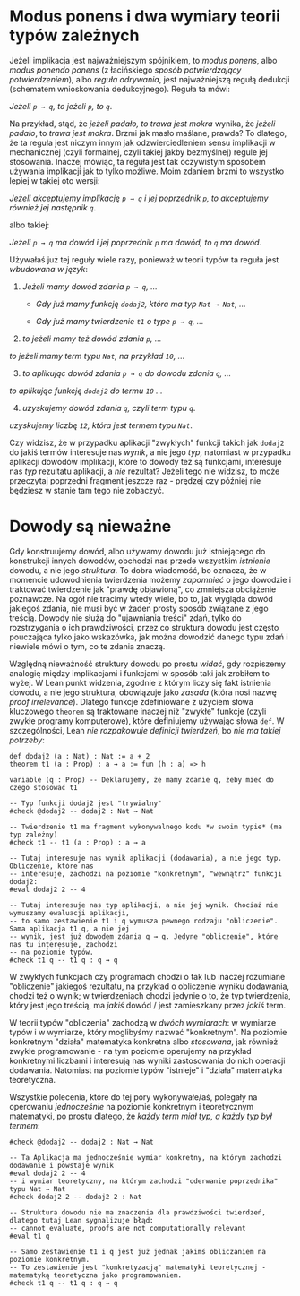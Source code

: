 # Modus ponens i dwa wymiary teorii typów zależnych

Jeżeli implikacja jest najważniejszym spójnikiem, to *modus ponens*, albo *modus ponendo ponens* (z
łacińskiego *sposób potwierdzający potwierdzeniem*), albo *reguła odrywania*, jest najważniejszą
regułą dedukcji (schematem wnioskowania dedukcyjnego). Reguła ta mówi:

*Jeżeli `p → q`, to jeżeli `p`, to `q`*.

Na przykład, stąd, że *jeżeli padało, to trawa jest mokra* wynika, że *jeżeli padało*, to *trawa
jest mokra*. Brzmi jak masło maślane, prawda? To dlatego, że ta reguła jest niczym innym jak
odzwierciedleniem sensu implikacji w mechanicznej (czyli formalnej, czyli takiej jakby bezmyślnej)
regule jej stosowania. Inaczej mówiąc, ta reguła jest tak oczywistym sposobem używania implikacji
jak to tylko możliwe. Moim zdaniem brzmi to wszystko lepiej w takiej oto wersji:

*Jeżeli akceptujemy implikację `p → q` i jej poprzednik `p`, to akceptujemy również jej następnik
`q`*.

albo takiej:

*Jeżeli `p → q` ma dowód i jej poprzednik `p` ma dowód, to `q` ma dowód*.

Używałaś już tej reguły wiele razy, ponieważ w teorii typów ta reguła jest *wbudowana w język*:

1. *Jeżeli mamy dowód zdania `p → q`, ...*

    - *Gdy już mamy funkcję `dodaj2`, która ma typ `Nat → Nat`, ...*

    - *Gdy już mamy twierdzenie `t1` o type `p → q`, ...*

2. *to jeżeli mamy też dowód zdania `p`, ...*

*to jeżeli mamy term typu `Nat`, na przykład `10`, ...*

3.  *to aplikując dowód zdania `p → q` do dowodu zdania `q`, ...*

*to aplikując funkcję `dodaj2` do termu `10` ...*

4.  *uzyskujemy dowód zdania `q`, czyli term typu `q`*.

*uzyskujemy liczbę `12`, która jest termem typu `Nat`*.

Czy widzisz, że w przypadku aplikacji "zwykłych" funkcji takich jak `dodaj2` do jakiś termów
interesuje nas *wynik*, a nie jego *typ*, natomiast w przypadku aplikacji dowodów implikacji, które
to dowody też są funkcjami, interesuje nas *typ* rezultatu aplikacji, a *nie* rezultat? Jeżeli tego
nie widzisz, to może przeczytaj poprzedni fragment jeszcze raz - prędzej czy później nie będziesz w
stanie tam tego nie zobaczyć.

# Dowody są nieważne

Gdy konstruujemy dowód, albo używamy dowodu już istniejącego do konstrukcji innych dowodów, obchodzi
nas przede wszystkim *istnienie* dowodu, a nie jego *struktura*. To dobra wiadomość, bo oznacza, że
w momencie udowodnienia twierdzenia możemy *zapomnieć* o jego dowodzie i traktować twierdzenie jak
"prawdę objawioną", co zmniejsza obciążenie poznawcze. Na ogół nie tracimy wtedy wiele, bo to, jak
wygląda dowód jakiegoś zdania, nie musi być w żaden prosty sposób związane z jego treścią. Dowody
nie służą do "ujawniania treści" zdań, tylko do rozstrzygania o ich prawdziwości, przez co struktura
dowodu jest często pouczająca tylko jako wskazówka, jak można dowodzić danego typu zdań i niewiele
mówi o tym, co te zdania znaczą.

Względną nieważność struktury dowodu po prostu *widać*, gdy rozpiszemy analogię między implikacjami
i funkcjami w sposób taki jak zrobiłem to wyżej. W Lean punkt widzenia, zgodnie z którym liczy się
fakt istnienia dowodu, a nie jego struktura, obowiązuje jako *zasada* (która nosi nazwę *proof
irrelevance*). Dlatego funkcje zdefiniowane z użyciem słowa kluczowego `theorem` są traktowane
inaczej niż "zwykłe" funkcje (czyli zwykłe programy komputerowe), które definiujemy używając słowa
`def`. W szczególności, Lean *nie rozpakowuje definicji twierdzeń*, bo *nie ma takiej potrzeby*:

```lean
def dodaj2 (a : Nat) : Nat := a + 2
theorem t1 (a : Prop) : a → a := fun (h : a) => h

variable (q : Prop) -- Deklarujemy, że mamy zdanie q, żeby mieć do czego stosować t1

-- Typ funkcji dodaj2 jest "trywialny"
#check @dodaj2 -- dodaj2 : Nat → Nat

-- Twierdzenie t1 ma fragment wykonywalnego kodu *w swoim typie* (ma typ zależny)
#check t1 -- t1 (a : Prop) : a → a

-- Tutaj interesuje nas wynik aplikacji (dodawania), a nie jego typ. Obliczenie, które nas
-- interesuje, zachodzi na poziomie "konkretnym", "wewnątrz" funkcji dodaj2:
#eval dodaj2 2 -- 4

-- Tutaj interesuje nas typ aplikacji, a nie jej wynik. Chociaż nie wymuszamy ewaluacji aplikacji, 
-- to samo zestawienie t1 i q wymusza pewnego rodzaju "obliczenie". Sama aplikacja t1 q, a nie jej 
-- wynik, jest już dowodem zdania q → q. Jedyne "obliczenie", które nas tu interesuje, zachodzi 
-- na poziomie typów. 
#check t1 q -- t1 q : q → q
```

W zwykłych funkcjach czy programach chodzi o tak lub inaczej rozumiane "obliczenie" jakiegoś
rezultatu, na przykład o obliczenie wyniku dodawania, chodzi też o wynik; w twierdzeniach chodzi
jedynie o to, że typ twierdzenia, który jest jego treścią, ma *jakiś* dowód / jest zamieszkany przez
*jakiś* term.

W teorii typów "obliczenia" zachodzą w *dwóch wymiarach*: w wymiarze typów i w wymiarze, który
moglibyśmy nazwać "konkretnym". Na poziomie konkretnym "działa" matematyka konkretna albo
*stosowana*, jak również zwykłe programowanie - na tym poziomie operujemy na przykład konkretnymi
liczbami i interesują nas wyniki zastosowania do nich operacji dodawania. Natomiast na poziomie
typów "istnieje" i "działa" matematyka teoretyczna.

Wszystkie polecenia, które do tej pory wykonywałe/aś, polegały na operowaniu *jednocześnie* na
poziomie konkretnym i teoretycznym matematyki, po prostu dlatego, że *każdy term miał typ, a każdy
typ był termem*:

```lean
#check @dodaj2 -- dodaj2 : Nat → Nat

-- Ta Aplikacja ma jednocześnie wymiar konkretny, na którym zachodzi dodawanie i powstaje wynik
#eval dodaj2 2 -- 4
-- i wymiar teoretyczny, na którym zachodzi "oderwanie poprzednika" typu Nat → Nat
#check dodaj2 2 -- dodaj2 2 : Nat

-- Struktura dowodu nie ma znaczenia dla prawdziwości twierdzeń, dlatego tutaj Lean sygnalizuje błąd:
-- cannot evaluate, proofs are not computationally relevant
#eval t1 q

-- Samo zestawienie t1 i q jest już jednak jakimś obliczaniem na poziomie konkretnym.
-- To zestawienie jest "konkretyzacją" matematyki teoretycznej - matematyką teoretyczna jako programowaniem.
#check t1 q -- t1 q : q → q
```
